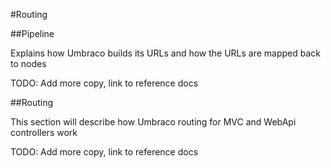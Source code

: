 #Routing

##Pipeline

Explains how Umbraco builds its URLs and how the URLs are mapped back to nodes

TODO: Add more copy, link to reference docs

##Routing

This section will describe how Umbraco routing for MVC and WebApi controllers work

TODO: Add more copy, link to reference docs
